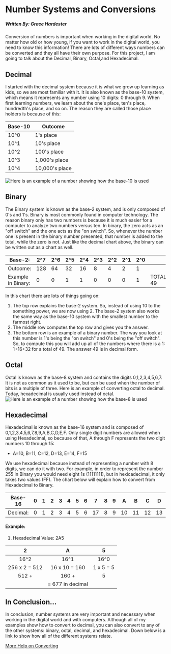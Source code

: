 # Number Systems and Conversions

##### Written By: Grace Hardester

Conversion of numbers is important when working in the digital world. No matter how old or how young, if you want to work in the digital world, you need to know this information! There are lots of different ways numbers can be converted and they all have their own purpose. For this project, I am going to talk about the Decimal, Binary, Octal,and Hexadecimal.  

## Decimal

I started with the decimal system because it is what we grow up learning as kids, so we are most familiar with it. It is also known as the base-10 system, which means it represents any number using 10 digits: 0 through 9. When first learning numbers, we learn about the one's place, ten's place, hundredth's place, and so on. The reason they are called those place holders is because of this: 


| Base-10 | Outcome          |
|---------|------------------|
|   10^0  |   1's place      | 
|   10^1  |   10's place     | 
|   10^2  |   100's place    |  
|   10^3  |   1,000's place  | 
|   10^4  |   10,000's place |

![Here is an example of a number showing how the base-10 is used](https://slideplayer.com/slide/6839307/23/images/4/Decimal+Numbering+System.jpg)

## Binary
The Binary system is known as the base-2 system, and is only composed of 0's and 1's. Binary is most commonly found in computer technology. The reason binary only has two numbers is because it is much easier for a computer to analyze two numbers versus ten. In binary, the zero acts as an "off switch" and the one acts as the "on switch". So, whenever the number one is present in the binary number presented, that number is added to the total, while the zero is not. Just like the decimal chart above, the binary can be written out as a chart as well. 

| Base-2:             | 2^7 | 2^6 | 2^5 | 2^4 | 2^3 | 2^2 | 2^1 | 2^0 |           |
|---------------------|-----|-----|-----|-----|-----|-----|-----|-----|-----------|
| Outcome:            | 128 | 64  | 32  | 16  | 8   | 4   | 2   | 1   |           |
| Example in Binary:  | 0   | 0   | 1   | 1   | 0   | 0   | 0   | 1   | TOTAL: 49 |

In this chart there are lots of things going on:
1. The top row explains the base-2 system. So, instead of using 10 to the something power, we are now using 2. The base-2 system also works the same way as the base-10 system with the smallest number to the farmost right. 
2. The middle row computes the top row and gives you the answer.
3. The bottom row is an example of a binary number. The way you look at this number is 1's being the "on switch" and 0's being the "off switch". So, to compute this you will add up all of the numbers where there is a 1: 1+16+32 for a total of 49. The answer 49 is in decimal form. 

## Octal
Octal is known as the base-8 system and contains the digits 0,1,2,3,4,5,6,7. It is not as common as it used to be, but can be used when the number of bits is a multiple of three. Here is an example of converting octal to decimal. Today, hexadecimal is usually used instead of octal.
![Here is an example of a number showing how the base-8 is used](https://media.geeksforgeeks.org/wp-content/uploads/octToDec.png)

## Hexadecimal
Hexadecimal is known as the base-16 system and is composed of 0,1,2,3,4,5,6,7,8,9,A,B,C,D,E,F. Only single digit numbers are allowed when using Hexadecimal, so because of that, A through F represents the two digit numbers 10 through 15: 
* A=10, B=11, C=12, D=13, E=14, F=15

We use hexadecimal because instead of representing a number with 8 digits, we can do it with two. For example, in order to represent the number 255 in Binary you would need eight 1s (11111111), but in hexicadecimal, it only takes two values (FF). The chart below will explain how to convert from Hexadecimal to Binary.

| Base-16  | 0 | 1 | 2 | 3 | 4 | 5 | 6 | 7  | 8 | 9 | A  | B  | C  | D  | E  | F  |
|----------|---|---|---|---|---|---|---|----|---|---|----|----|----|----|----|----|
| Decimal: | 0 | 1 | 2 | 3 | 4 | 5 | 6 | 17 | 8 | 9 | 10 | 11 | 12 | 13 | 14 | 15 |

#### Example:
1. Hexadecimal Value: 2A5

|       2       |         A        |     5     |
|:-------------:|:----------------:|:---------:|
|      16^2     |       16^1       |    16^0   |
| 256 x 2 = 512 |   16 x 10 = 160  | 1 x 5 = 5 |
|     512 +     |      160 +       |     5     |
|               | = 677 in decimal |           |



## In Conclusion...
In conclusion, number systems are very important and necessary when working in the digital world and with computers. Although all of my examples show how to convert to decimal, you can also convert to any of the other systems: binary, octal, decimal, and hexadecimal. Down below is a link to show how all of the different systems relate. 

[More Help on Converting](https://www.tutorialspoint.com/computer_logical_organization/number_system_conversion.htm)
